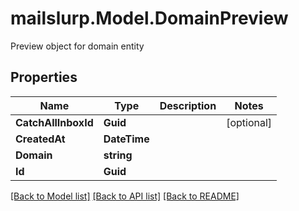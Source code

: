 # mailslurp.Model.DomainPreview
Preview object for domain entity
## Properties

Name | Type | Description | Notes
------------ | ------------- | ------------- | -------------
**CatchAllInboxId** | **Guid** |  | [optional] 
**CreatedAt** | **DateTime** |  | 
**Domain** | **string** |  | 
**Id** | **Guid** |  | 

[[Back to Model list]](../README#documentation-for-models) [[Back to API list]](../README#documentation-for-api-endpoints) [[Back to README]](../README)

